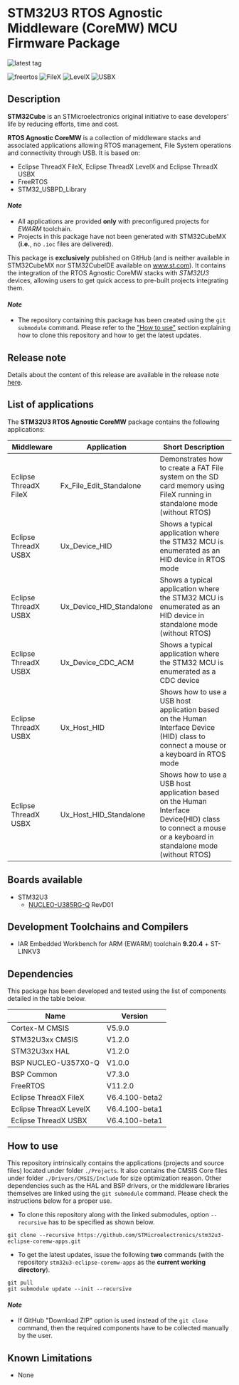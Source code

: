 # STM32U3 RTOS Agnostic Middleware (CoreMW) MCU Firmware Package

![latest tag](https://img.shields.io/github/v/tag/STMicroelectronics/stm32u3-eclipse-coremw-apps.svg?color=brightgreen)

![freertos](https://img.shields.io/badge/freertos-v11.2.0-blue.svg) ![FileX](https://img.shields.io/badge/filex-6.4.100--beta2-blue.svg) ![LevelX](https://img.shields.io/badge/levelx-6.4.100--beta1-blue.svg) ![USBX](https://img.shields.io/badge/usbx-6.4.100--beta1-blue.svg)

## Description

**STM32Cube** is an STMicroelectronics original initiative to ease developers' life by reducing efforts, time and cost.

**RTOS Agnostic CoreMW** is a collection of middleware stacks and associated applications allowing RTOS management, File System operations and connectivity through USB. It is based on:
* Eclipse ThreadX FileX, Eclipse ThreadX LevelX and Eclipse ThreadX USBX
* FreeRTOS
* STM32_USBPD_Library

#### *Note*

 * All applications are provided **only** with preconfigured projects for *EWARM* toolchain.
 * Projects in this package have not been generated with STM32CubeMX (**i.e.**, no `.ioc` files are delivered).

This package is **exclusively** published on GitHub (and is neither available in STM32CubeMX nor STM32CubeIDE available on www.st.com).
It contains the integration of the RTOS Agnostic CoreMW stacks with *STM32U3* devices, allowing users to get quick access to pre-built projects integrating them.

#### *Note*

 * The repository containing this package has been created using the `git submodule` command. Please refer to the ["How to use"](README.md#how-to-use) section explaining how to clone this repository and how to get the latest updates.

## Release note

Details about the content of this release are available in the release note [here](https://htmlpreview.github.io/?https://github.com/STMicroelectronics/stm32u3-eclipse-coremw-apps/blob/main/Release_Notes.html).

## List of applications

The **STM32U3 RTOS Agnostic CoreMW** package contains the following applications:

Middleware            | Application                            | Short Description
----------------------|----------------------------------------|------------------------------------------------------------------------
Eclipse ThreadX FileX | Fx_File_Edit_Standalone​                | Demonstrates how to create a FAT File system on the SD card memory using FileX running in standalone mode (without RTOS)
Eclipse ThreadX USBX  | Ux_Device_HID​                          | Shows a typical application where the STM32 MCU is enumerated as an HID device in RTOS mode
Eclipse ThreadX USBX  | Ux_Device_HID_Standalone​​               | Shows a typical application where the STM32 MCU is enumerated as an HID device in standalone mode (without RTOS)
Eclipse ThreadX USBX  | Ux_Device_CDC_ACM                      | Shows a typical application where the STM32 MCU is enumerated as a CDC device
Eclipse ThreadX USBX  | Ux_Host_HID                            | Shows how to use a USB host application based on the Human Interface Device (HID) class to connect a mouse or a keyboard in RTOS mode
Eclipse ThreadX USBX  | Ux_Host_HID_Standalone                 | Shows how to use a USB host application based on the Human Interface Device(HID) class to connect a mouse or a keyboard in standalone mode (without RTOS)


## Boards available

 * STM32U3
   * [NUCLEO-U385RG-Q](https://www.st.com/en/evaluation-tools/nucleo-u385rg-q.html) RevD01

## Development Toolchains and Compilers

 * IAR Embedded Workbench for ARM (EWARM) toolchain **9.20.4** + ST-LINKV3


## Dependencies

This package has been developed and tested using the list of components detailed in the table below.

Name                       |   Version
---------------------------|---------------
Cortex-M CMSIS             |   V5.9.0
STM32U3xx CMSIS            |   V1.2.0
STM32U3xx HAL              |   V1.2.0
BSP NUCLEO-U357X0-Q        |   V1.0.0
BSP Common                 |   V7.3.0
FreeRTOS                   |   V11.2.0
Eclipse ThreadX FileX      |   V6.4.100-beta2
Eclipse ThreadX LevelX     |   V6.4.100-beta1
Eclipse ThreadX USBX       |   V6.4.100-beta1

## How to use

This repository intrinsically contains the applications (projects and source files) located under folder `./Projects`.
It also contains the CMSIS Core files under folder `./Drivers/CMSIS/Include` for size optimization reason.
Other dependencies such as the HAL and BSP drivers, or the middleware libraries themselves are linked using the `git submodule` command.
Please check the instructions below for a proper use.

* To clone this repository along with the linked submodules, option `--recursive` has to be specified as shown below.

```
git clone --recursive https://github.com/STMicroelectronics/stm32u3-eclipse-coremw-apps.git
```

* To get the latest updates, issue the following **two** commands (with the repository `stm32u3-eclipse-coremw-apps` as the **current working directory**).

```
git pull
git submodule update --init --recursive
```

#### *Note*

 * If GitHub "Download ZIP" option is used instead of the `git clone` command, then the required components have to be collected manually by the user.

## Known Limitations

 * None
